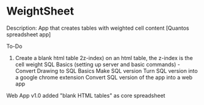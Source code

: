 # WeightSheet
Description: App that creates tables with weighted cell content [Quantos spreadsheet app]

To-Do
1) Create a blank html table
2z-index) on an html table, the z-index is the cell weight
SQL Basics (setting up server and basic commands)
-Convert Drawing to SQL Basics
Make SQL version
Turn SQL version into a google chrome extension
Convert SQL version of the app into a web app


Web App
v1.0
added "blank HTML tables" as core spreadsheet
